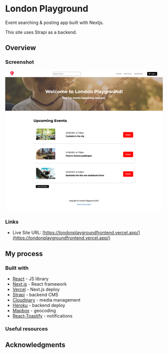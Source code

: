 # London Playground

Event searching & posting app built with Nextjs.

This site uses Strapi as a backend.

## Overview

### Screenshot

![](./public/screenshot.png)

### Links

- Live Site URL: [https://londonplaygroundfrontend.vercel.app/](https://londonplaygroundfrontend.vercel.app/)

## My process

### Built with

- [React](https://reactjs.org/) - JS library
- [Next.js](https://nextjs.org/) - React framework
- [Vercel](https://vercel.com/) - Next.js deploy
- [Strapi](https://strapi.io/) - backend CMS
- [Cloudinary](https://cloudinary.com/) - media management
- [Heroku](https://www.heroku.com/) - backend deploy
- [Mapbox](https://www.mapbox.com/) - geocoding
- [React-Toastify](https://www.npmjs.com/package/react-toastify) - notifications

### Useful resources

## Acknowledgments
